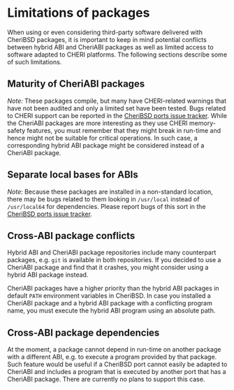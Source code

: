 # Limitations of packages

When using or even considering third-party software delivered with CheriBSD
packages, it is important to keep in mind potential conflicts between hybrid ABI
and CheriABI packages as well as limited access to software adapted to CHERI
platforms.
The following sections describe some of such limitations.

## Maturity of CheriABI packages

*Note:* These packages compile, but many have CHERI-related warnings that
have not been audited and only a limited set have been tested. Bugs related to
CHERI support can be reported in the [CheriBSD ports issue
tracker](https://github.com/CTSRD-CHERI/cheribsd-ports/issues).
While the CheriABI packages are more interesting as they use CHERI memory-safety
features, you must remember that they might break in run-time and hence might
not be suitable for critical operations.
In such case, a corresponding hybrid ABI package might be considered instead of
a CheriABI package.

## Separate local bases for ABIs

*Note:* Because these packages are installed in a non-standard location,
there may be bugs related to them looking in `/usr/local` instead of
`/usr/local64` for dependencies. Please report bugs of this sort in
the [CheriBSD ports issue tracker](https://github.com/CTSRD-CHERI/cheribsd-ports/issues).

## Cross-ABI package conflicts

Hybrid ABI and CheriABI package repositories include many counterpart packages,
e.g. `git` is available in both repositories.
If you decided to use a CheriABI package and find that it crashes, you
might consider using a hybrid ABI package instead.

CheriABI packages have a higher priority than the hybrid ABI packages in default
`PATH` environment variables in CheriBSD.
In case you installed a CheriABI package and a hybrid ABI package with a
conflicting program name, you must execute the hybrid ABI program using
an absolute path.

## Cross-ABI package dependencies

At the moment, a package cannot depend in run-time on another package with
a different ABI, e.g. to execute a program provided by that package.
Such feature would be useful if a CheriBSD port cannot easily be adapted to
CheriABI and includes a program that is executed by another port that has
a CheriABI package.
There are currently no plans to support this case.

